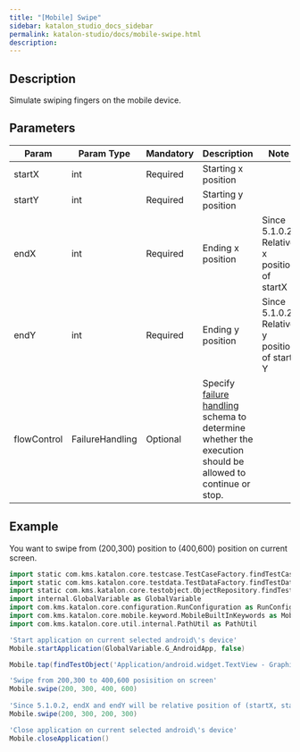 ```yaml
---
title: "[Mobile] Swipe" 
sidebar: katalon_studio_docs_sidebar
permalink: katalon-studio/docs/mobile-swipe.html 
description: 
---
```

Description
-----------

Simulate swiping fingers on the mobile device.

Parameters
----------

<table class="wrapped relative-table confluenceTable" style="table-layout: fixed;"><thead><tr><th class="xtd-0-0 confluenceTh" style="">Param</th><th class="xtd-0-1 confluenceTh" style="">Param Type</th><th class="xtd-0-2 confluenceTh" colspan="1" style="">Mandatory</th><th class="xtd-0-3 confluenceTh" colspan="1" style="">Description</th><th class="xtd-0-4 confluenceTh" colspan="1" style="">Note</th></tr></thead><tbody style=""><tr class="xtr-1" style=""><td class="xtd-1-0 confluenceTd" colspan="1" style="">startX</td><td class="xtd-1-1 confluenceTd" colspan="1" style="">int</td><td class="xtd-1-2 confluenceTd" colspan="1" style="">Required</td><td class="xtd-1-3 confluenceTd" colspan="1" style="">Starting x position</td><td class="xtd-1-4 confluenceTd" colspan="1" style="">&nbsp;</td></tr><tr class="xtr-2" style=""><td class="xtd-2-0 confluenceTd" colspan="1" style="">startY</td><td class="xtd-2-1 confluenceTd" colspan="1" style="">int</td><td class="xtd-2-2 confluenceTd" colspan="1" style="">Required</td><td class="xtd-2-3 confluenceTd" colspan="1" style="">Starting y position</td><td class="xtd-2-4 confluenceTd" colspan="1" style="">&nbsp;</td></tr><tr class="xtr-3" style=""><td class="xtd-3-0 confluenceTd" colspan="1" style="">endX</td><td class="xtd-3-1 confluenceTd" colspan="1" style="">int</td><td class="xtd-3-2 confluenceTd" colspan="1" style="">Required</td><td class="xtd-3-3 confluenceTd" colspan="1" style="">Ending x position</td><td class="xtd-3-4 confluenceTd" colspan="1" style="">Since 5.1.0.2:<br style="">Relative x position of startX</td></tr><tr class="xtr-4" style=""><td class="xtd-4-0 confluenceTd" colspan="1" style="">endY</td><td class="xtd-4-1 confluenceTd" colspan="1" style="">int</td><td class="xtd-4-2 confluenceTd" colspan="1" style="">Required</td><td class="xtd-4-3 confluenceTd" colspan="1" style="">Ending y position</td><td class="xtd-4-4 confluenceTd" colspan="1" style="">Since 5.1.0.2<br style="">Relative y position of start Y</td></tr><tr class="xtr-5" style=""><td class="xtd-5-0 confluenceTd" style=""><span style="">flowControl</span></td><td class="xtd-5-1 confluenceTd" style=""><span style="">FailureHandling</span></td><td class="xtd-5-2 confluenceTd" colspan="1" style="">Optional</td><td class="xtd-5-3 confluenceTd" colspan="1" style=""><span style="">Spec</span><span style="">ify </span><a href="https://docs.katalon.com/x/qAAM" rel="nofollow" style="">failure handling</a><span style=""> schema to determine whether the execution should be allowed to continue or stop.</span></td><td class="xtd-5-4 confluenceTd" colspan="1" style="">&nbsp;</td></tr></tbody></table>

Example 
--------

You want to swipe from (200,300) position to (400,600) position on current screen.

```groovy
import static com.kms.katalon.core.testcase.TestCaseFactory.findTestCase
import static com.kms.katalon.core.testdata.TestDataFactory.findTestData
import static com.kms.katalon.core.testobject.ObjectRepository.findTestObject
import internal.GlobalVariable as GlobalVariable
import com.kms.katalon.core.configuration.RunConfiguration as RunConfiguration
import com.kms.katalon.core.mobile.keyword.MobileBuiltInKeywords as Mobile
import com.kms.katalon.core.util.internal.PathUtil as PathUtil

'Start application on current selected android\'s device'
Mobile.startApplication(GlobalVariable.G_AndroidApp, false)

Mobile.tap(findTestObject('Application/android.widget.TextView - Graphics'), GlobalVariable.G_Timeout)

'Swipe from 200,300 to 400,600 posisition on screen'
Mobile.swipe(200, 300, 400, 600)
 
'Since 5.1.0.2, endX and endY will be relative position of (startX, startY) position
Mobile.swipe(200, 300, 200, 300)

'Close application on current selected android\'s device'
Mobile.closeApplication()
```